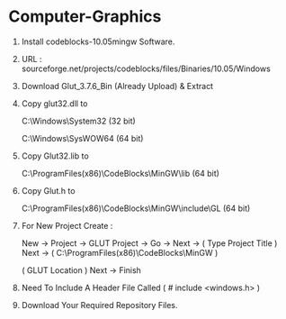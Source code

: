 # Computer-Graphics

1. Install codeblocks-10.05mingw Software. 

2. URL : sourceforge.net/projects/codeblocks/files/Binaries/10.05/Windows

3. Download Glut_3.7.6_Bin (Already Upload) & Extract

4. Copy glut32.dll to 

    C:\Windows\System32 (32 bit)
  
    C:\Windows\SysWOW64 (64 bit)  
    
5. Copy Glut32.lib to 

    C:\ProgramFiles(x86)\CodeBlocks\MinGW\lib (64 bit)
    
 6. Copy Glut.h to 
 
    C:\ProgramFiles(x86)\CodeBlocks\MinGW\include\GL (64 bit)

7. For New Project Create :

    New -> Project -> GLUT Project -> Go -> Next -> ( Type Project Title ) Next -> ( C:\ProgramFiles(x86)\CodeBlocks\MinGW )
    
    ( GLUT Location ) Next -> Finish
    
8. Need To Include A Header File Called ( # include <windows.h> )

9. Download Your Required Repository Files.
